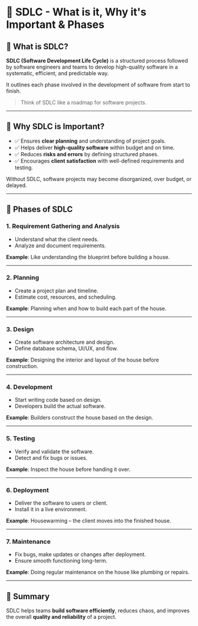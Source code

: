 
# 📘 SDLC - What is it, Why it's Important & Phases

## 📌 What is SDLC?

**SDLC (Software Development Life Cycle)** is a structured process followed by software engineers and teams to develop high-quality software in a systematic, efficient, and predictable way.

It outlines each phase involved in the development of software from start to finish.

> Think of SDLC like a roadmap for software projects.

---

## 🎯 Why SDLC is Important?

- ✅ Ensures **clear planning** and understanding of project goals.
- ✅ Helps deliver **high-quality software** within budget and on time.
- ✅ Reduces **risks and errors** by defining structured phases.
- ✅ Encourages **client satisfaction** with well-defined requirements and testing.

Without SDLC, software projects may become disorganized, over budget, or delayed.

---

## 🔄 Phases of SDLC

### 1. **Requirement Gathering and Analysis**
- Understand what the client needs.
- Analyze and document requirements.

**Example**: Like understanding the blueprint before building a house.

---

### 2. **Planning**
- Create a project plan and timeline.
- Estimate cost, resources, and scheduling.

**Example**: Planning when and how to build each part of the house.

---

### 3. **Design**
- Create software architecture and design.
- Define database schema, UI/UX, and flow.

**Example**: Designing the interior and layout of the house before construction.

---

### 4. **Development**
- Start writing code based on design.
- Developers build the actual software.

**Example**: Builders construct the house based on the design.

---

### 5. **Testing**
- Verify and validate the software.
- Detect and fix bugs or issues.

**Example**: Inspect the house before handing it over.

---

### 6. **Deployment**
- Deliver the software to users or client.
- Install it in a live environment.

**Example**: Housewarming – the client moves into the finished house.

---

### 7. **Maintenance**
- Fix bugs, make updates or changes after deployment.
- Ensure smooth functioning long-term.

**Example**: Doing regular maintenance on the house like plumbing or repairs.

---

## 📌 Summary

SDLC helps teams **build software efficiently**, reduces chaos, and improves the overall **quality and reliability** of a project.
